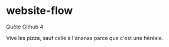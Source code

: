 # website-flow
Quête Github 4 

Vive les pizza, sauf celle à l'ananas parce que c'est une hérésie. 
